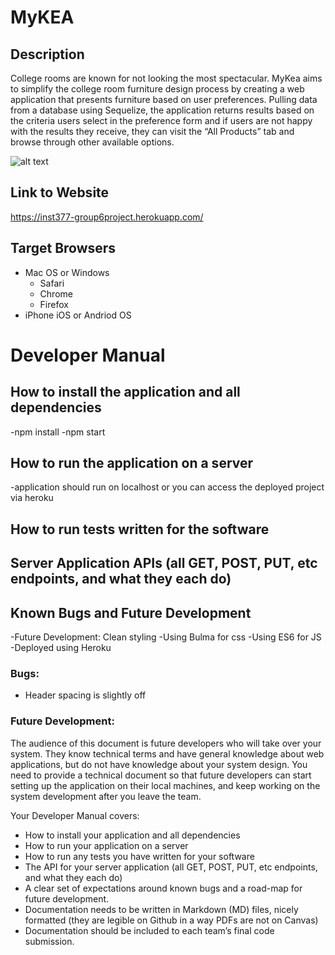 # MyKEA

## Description
College rooms are known for not looking the most spectacular. MyKea aims to simplify the college room furniture design process by creating a web application that presents furniture based on user preferences. Pulling data from a database using Sequelize, the application returns results based on the criteria users select in the preference form and if users are not happy with the results they receive, they can visit the “All Products” tab and browse through other available options.

![alt text](https://github.com/gHenriquez99/Group6-Final-INST377SP2021/blob/main/public/images/mykea_home.png?raw=true)

## Link to Website
https://inst377-group6project.herokuapp.com/

## Target Browsers
- Mac OS or Windows
  - Safari
  - Chrome
  - Firefox
- iPhone iOS or Andriod OS

# Developer Manual

## How to install the application and all dependencies
-npm install 
-npm start 

## How to run the application on a server
-application should run on localhost or you can access the deployed project via heroku 

## How to run tests written for the software

## Server Application APIs (all GET, POST, PUT, etc endpoints, and what they each do)

## Known Bugs and Future Development
-Future Development: Clean styling 
-Using Bulma for css
-Using ES6 for JS
-Deployed using Heroku 

### Bugs:
- Header spacing is slightly off 

### Future Development:

The audience of this document is future developers who will take over your system.
They know technical terms and have general knowledge about web applications, but do not have knowledge about your system design.
You need to provide a technical document so that future developers can start setting up the application on their local machines, and keep working on the system development after you leave the team.

Your Developer Manual covers:
- How to install your application and all dependencies
- How to run your application on a server
- How to run any tests you have written for your software
- The API for your server application (all GET, POST, PUT, etc endpoints, and what they each do)
- A clear set of expectations around known bugs and a road-map for future development.
- Documentation needs to be written in Markdown (MD) files, nicely formatted (they are legible on Github in a way PDFs are not on Canvas)
- Documentation should be included to each team’s final code submission.

